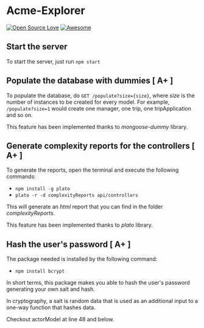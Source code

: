 # Acme-Explorer
[![Open Source Love](https://badges.frapsoft.com/os/v1/open-source.svg?v=103)](https://github.com/ellerbrock/open-source-badges/)
[![Awesome](https://cdn.rawgit.com/sindresorhus/awesome/d7305f38d29fed78fa85652e3a63e154dd8e8829/media/badge.svg)](https://github.com/sindresorhus/awesome)  

## Start the server

To start the server, just run `npm start`

## Populate the database with dummies [ A+ ]

To populate the database, do `GET /populate?size={size}`, where *size* is the number of instances to be created
for every model. For example, `/populate?size=1` would create one manager, one trip, one tripApplication and so on.

This feature has been implemented thanks to *mongoose-dummy* library.

## Generate complexity reports for the controllers [ A+ ]

To generate the reports, open the terminal and execute the following commands:
* `npm install -g plato`
* `plato -r -d complexityReports api/controllers`

This will generate an *html* report that you can find in the folder *complexityReports*.

This feature has been implemented thanks to *plato* library.


## Hash the user's password [ A+ ]

The package needed is installed by the following command:
* `npm install bcrypt`

In short terms, this package makes you able to hash the user's password generating your own salt and hash. 

In cryptography, a salt is random data that is used as an additional input to a one-way function that hashes data.

Checkout actorModel at line 48 and below.